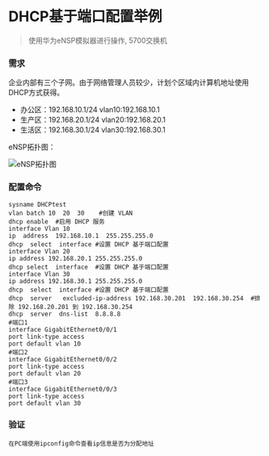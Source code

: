 # DHCP基于端口配置举例
> 使用华为eNSP模拟器进行操作, 5700交换机
### 需求

企业内部有三个子网。由于网络管理人员较少，计划个区域内计算机地址使用DHCP方式获得。
- 办公区：192.168.10.1/24  vlan10:192.168.10.1
- 生产区：192.168.20.1/24  vlan20:192.168.20.1
- 生活区：192.168.30.1/24  vlan30:192.168.30.1
 
eNSP拓扑图：

![eNSP拓扑图](http://note.youdao.com/noteshare?id=ec2e664de4b0d0ee7ad9b05a5ebd2f02)

### 配置命令
    sysname DHCPtest
    vlan batch 10  20  30	 #创建 VLAN
    dhcp enable	 #启用 DHCP 服务
    interface Vlan 10
    ip  address  192.168.10.1  255.255.255.0
    dhcp  select  interface	#设置 DHCP 基于端口配置
    interface Vlan 20
    ip address 192.168.20.1 255.255.255.0
    dhcp select  interface	#设置 DHCP 基于端口配置
    interface Vlan 30
    ip address 192.168.30.1 255.255.255.0
    dhcp  select  interface	#设置 DHCP 基于端口配置
    dhcp  server   excluded-ip-address 192.168.30.201  192.168.30.254  #排除 192.168.20.201 到 192.168.30.254
    dhcp  server  dns-list  8.8.8.8
    #端口1
    interface GigabitEthernet0/0/1 
    port link-type access
    port default vlan 10
    #端口2
    interface GigabitEthernet0/0/2
    port link-type access 
    port default vlan 20
    #端口3
    interface GigabitEthernet0/0/3 
    port link-type access
    port default vlan 30
### 验证
    在PC端使用ipconfig命令查看ip信息是否为分配地址




